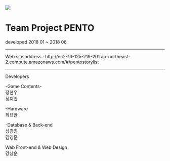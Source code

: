 <p ><img src="http://ec2-13-125-219-201.ap-northeast-2.compute.amazonaws.com/images/web/aaa222.png"></p>

<h1>
Team Project  PENTO
</h1>

developed 2018 01 ~ 2018 06 
<hr>
Web site address : http://ec2-13-125-219-201.ap-northeast-2.compute.amazonaws.com/#/pentostorylist
<hr>
Developers

-Game Contents- <br>
정현우<br>
정지민

-Hardware<br>
최요한

-Database & Back-end<br>
성경임<br>
김영문

Web Front-end & Web Design<br>
강상운

